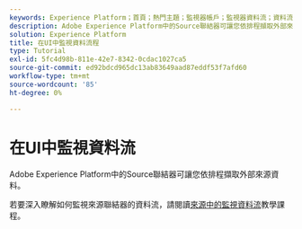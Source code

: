 ```yaml
---
keywords: Experience Platform；首頁；熱門主題；監視器帳戶；監視器資料流；資料流
description: Adobe Experience Platform中的Source聯結器可讓您依排程擷取外部來源資料。 本教學課程提供從來源工作區檢視現有資料流的步驟。
solution: Experience Platform
title: 在UI中監視資料流程
type: Tutorial
exl-id: 5fc4d98b-811e-42e7-8342-0cdac1027ca5
source-git-commit: ed92bdcd965dc13ab83649aad87eddf53f7afd60
workflow-type: tm+mt
source-wordcount: '85'
ht-degree: 0%

---
```


# 在UI中監視資料流

Adobe Experience Platform中的Source聯結器可讓您依排程擷取外部來源資料。

若要深入瞭解如何監視來源聯結器的資料流，請閱讀[來源中的監視資料流](../../../dataflows/ui/monitor-sources.md)教學課程。
